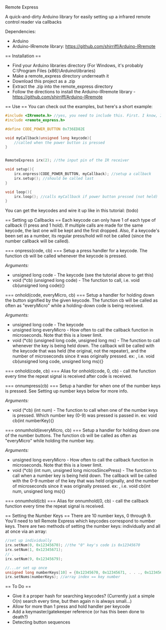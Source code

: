 Remote Express

A quick-and-dirty Arduino library for easily setting up a infrared remote control reader via callbacks

Dependencies:
* Arduino
* Arduino-IRremote library: https://github.com/shirriff/Arduino-IRremote


== Installation ==
* Find your Arduino libraries directory (For Windows, it's probably C:\Program Files (x86)\Arduino\libraries\)
* Make a remote_express directory underneath it
* Download this project as a .zip
* Extract the .zip into the remote_express directory
* Follow the directions to install the Arduino-IRremote library - https://github.com/shirriff/Arduino-IRremote

== Use ==
You can check out the examples, but here's a short example:

```c++
#include <IRremote.h> //yes, you need to include this. First. I know, I know.
#include <remote_express.h>

#define CODE_POWER_BUTTON 0x736ED82E

void myCallback(unsigned long keycode){
	//called when the power button is pressed
}


RemoteExpress irx(2); //the input pin of the IR receiver

void setup(){
	irx.onpress(CODE_POWER_BUTTON, myCallback); //setup a callback
	irx.setup(); //should be called last
}

void loop(){
	irx.loop(); //calls myCallback if power button pressed (not held)
}

```

You can get the keycodes and wire it up like in this tutorial: (todo)

== Setting up Callbacks ==
Each keycode can only have 1 of each type of callback (1 press and 1 hold). If multiple calls are made for the same keycode, the last one will be kept and the first dropped. Also, if a keycode's been set as a number, its regular press/hold will not be called (since the number callback will be called).

=== onpress(code, cb) ===
Setup a press handler for a keycode. The function cb will be called whenever the keycode is pressed.

_Arguments:_
* unsigned long code - The keycode (see the tutorial above to get this)
* void (*cb) (unsigned long code) - The function to call, i.e. void cb(unsigned long code){}

=== onhold(code, everyMicro, cb) ===
Setup a handler for holding down the button signified by the given keycode. The function cb will be called as often as "everyMicro" while a holding-down code is being received. 

_Arguments:_
* unsigned long code - The keycode
* unsigned long everyMicro - How often to call the callback function in microseconds. Note that this is a lower limit.
* void (*cb) (unsigned long code, unsigned long ms) - The function to call whenever the key is being held down. The callback will be called with the keycode that was held (the original, not the repeater), and the number of microseconds since it was originally pressed. ex: , i.e. void cb(unsigned long code, unsigned long ms){}

=== onhold(code, cb) ===
Alias for onhold(code, 0, cb) - call the function every time the repeat signal is received after code is received.

=== onnumpress(cb) ===
Setup a handler for when one of the number keys is pressed. See Setting up number keys below for more info.

_Arguments:_
* void (*cb) (int num) - The function to call when one of the number keys is pressed. Which number key (0-9) was pressed is passed in. ex: void cb(int numberKey){}

=== onnumhold(everyMicro, cb) ===
Setup a handler for holding down one of the number buttons. The function cb will be called as often as "everyMicro" while holding the number key.

_Arguments:_
* unsigned long everyMicro - How often to call the callback function in microseconds. Note that this is a lower limit.
* void (*cb) (int num, unsigned long microsSincePress) - The function to call when a number key is being held down. The callback will be called with the 0-9 number of the key that was held originally, and the number of microseconds since it was originally pressed. ex: , i.e. void cb(int num, unsigned long ms){}

=== onnumhold(cb) ===
Alias for onnumhold(0, cb) - call the callback function every time the repeat signal is received.


== Setting the Number Keys ==
There are 10 number keys, 0 through 9. You'll need to tell Remote Express which keycodes correspond to number keys. There are two methods of setting the number keys: individually and all at once via an array:

```c++
//set up individually
irx.setNum(0, 0x12345670); //the "0" key's code is 0x12345670
irx.setNum(1, 0x12345671);
// .  .  .
irx.setNum(9, 0x12345679);

//...or set up once
unsigned long numberKeys[10] = {0x12345670, 0x12345671, . . ., 0x12345679};
irx.setNums(numberKeys); //array index == key number

```

== To Do ==
* Give it a proper hash for searching keycodes? (Currently just a simple O(n) search every time, but then again n is always small...)
* Allow for more than 1 press and hold handler per keycode
* Add a keymaster/gatekeeper reference (or has this been done to death?)
* Detecting button sequences 


